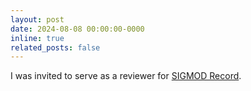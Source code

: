 ```yaml
---
layout: post
date: 2024-08-08 00:00:00-0000
inline: true
related_posts: false
---
```


I was invited to serve as a reviewer for [SIGMOD Record](https://sigmodrecord.org/).
